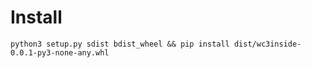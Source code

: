 # Install

```
python3 setup.py sdist bdist_wheel && pip install dist/wc3inside-0.0.1-py3-none-any.whl
```